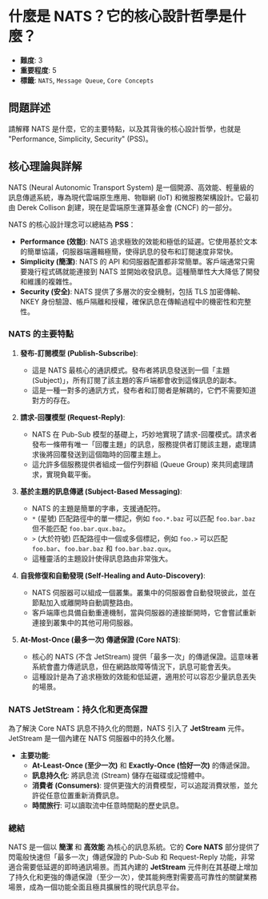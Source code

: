 # 什麼是 NATS？它的核心設計哲學是什麼？

- **難度**: 3
- **重要程度**: 5
- **標籤**: `NATS`, `Message Queue`, `Core Concepts`

## 問題詳述

請解釋 NATS 是什麼，它的主要特點，以及其背後的核心設計哲學，也就是 "Performance, Simplicity, Security" (PSS)。

## 核心理論與詳解

NATS (Neural Autonomic Transport System) 是一個開源、高效能、輕量級的訊息傳遞系統，專為現代雲端原生應用、物聯網 (IoT) 和微服務架構設計。它最初由 Derek Collison 創建，現在是雲端原生運算基金會 (CNCF) 的一部分。

NATS 的核心設計理念可以總結為 **PSS**：

- **Performance (效能)**: NATS 追求極致的效能和極低的延遲。它使用基於文本的簡單協議，伺服器端邏輯極簡，使得訊息的發布和訂閱速度非常快。
- **Simplicity (簡潔)**: NATS 的 API 和伺服器配置都非常簡單。客戶端通常只需要幾行程式碼就能連接到 NATS 並開始收發訊息。這種簡單性大大降低了開發和維護的複雜性。
- **Security (安全)**: NATS 提供了多層次的安全機制，包括 TLS 加密傳輸、NKEY 身份驗證、帳戶隔離和授權，確保訊息在傳輸過程中的機密性和完整性。

### NATS 的主要特點

1. **發布-訂閱模型 (Publish-Subscribe)**:
   - 這是 NATS 最核心的通訊模式。發布者將訊息發送到一個「主題 (Subject)」，所有訂閱了該主題的客戶端都會收到這條訊息的副本。
   - 這是一種一對多的通訊方式，發布者和訂閱者是解耦的，它們不需要知道對方的存在。

2. **請求-回覆模型 (Request-Reply)**:
   - NATS 在 Pub-Sub 模型的基礎上，巧妙地實現了請求-回覆模式。請求者發布一條帶有唯一「回覆主題」的訊息，服務提供者訂閱該主題，處理請求後將回覆發送到這個臨時的回覆主題上。
   - 這允許多個服務提供者組成一個佇列群組 (Queue Group) 來共同處理請求，實現負載平衡。

3. **基於主題的訊息傳遞 (Subject-Based Messaging)**:
   - NATS 的主題是簡單的字串，支援通配符。
   - `*` (星號) 匹配路徑中的單一標記，例如 `foo.*.baz` 可以匹配 `foo.bar.baz` 但不能匹配 `foo.bar.qux.baz`。
   - `>` (大於符號) 匹配路徑中一個或多個標記，例如 `foo.>` 可以匹配 `foo.bar`、`foo.bar.baz` 和 `foo.bar.baz.qux`。
   - 這種靈活的主題設計使得訊息路由非常強大。

4. **自我修復和自動發現 (Self-Healing and Auto-Discovery)**:
   - NATS 伺服器可以組成一個叢集。叢集中的伺服器會自動發現彼此，並在節點加入或離開時自動調整路由。
   - 客戶端庫也具備自動重連機制，當與伺服器的連接斷開時，它會嘗試重新連接到叢集中的其他可用伺服器。

5. **At-Most-Once (最多一次) 傳遞保證 (Core NATS)**:
   - 核心的 NATS (不含 JetStream) 提供「最多一次」的傳遞保證。這意味著系統會盡力傳遞訊息，但在網路故障等情況下，訊息可能會丟失。
   - 這種設計是為了追求極致的效能和低延遲，適用於可以容忍少量訊息丟失的場景。

### NATS JetStream：持久化和更高保證

為了解決 Core NATS 訊息不持久化的問題，NATS 引入了 **JetStream** 元件。JetStream 是一個內建在 NATS 伺服器中的持久化層。

- **主要功能**:
  - **At-Least-Once (至少一次)** 和 **Exactly-Once (恰好一次)** 的傳遞保證。
  - **訊息持久化**: 將訊息流 (Stream) 儲存在磁碟或記憶體中。
  - **消費者 (Consumers)**: 提供更強大的消費模型，可以追蹤消費狀態，並允許從任意位置重新消費訊息。
  - **時間旅行**: 可以讀取流中任意時間點的歷史訊息。

### 總結

NATS 是一個以 **簡潔** 和 **高效能** 為核心的訊息系統。它的 **Core NATS** 部分提供了閃電般快速但「最多一次」傳遞保證的 Pub-Sub 和 Request-Reply 功能，非常適合需要低延遲的即時通訊場景。而其內建的 **JetStream** 元件則在其基礎上增加了持久化和更強的傳遞保證（至少一次），使其能夠應對需要高可靠性的關鍵業務場景，成為一個功能全面且極具擴展性的現代訊息平台。
